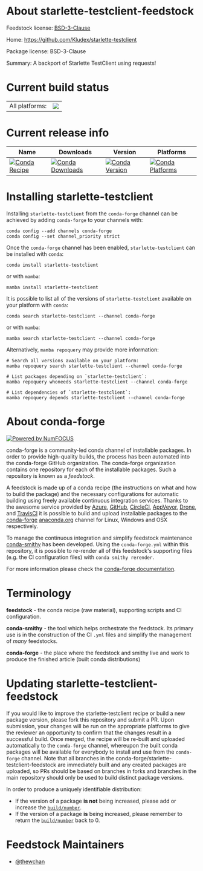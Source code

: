 About starlette-testclient-feedstock
====================================

Feedstock license: [BSD-3-Clause](https://github.com/conda-forge/starlette-testclient-feedstock/blob/main/LICENSE.txt)

Home: https://github.com/Kludex/starlette-testclient

Package license: BSD-3-Clause

Summary: A backport of Starlette TestClient using requests!

Current build status
====================


<table><tr><td>All platforms:</td>
    <td>
      <a href="https://dev.azure.com/conda-forge/feedstock-builds/_build/latest?definitionId=18617&branchName=main">
        <img src="https://dev.azure.com/conda-forge/feedstock-builds/_apis/build/status/starlette-testclient-feedstock?branchName=main">
      </a>
    </td>
  </tr>
</table>

Current release info
====================

| Name | Downloads | Version | Platforms |
| --- | --- | --- | --- |
| [![Conda Recipe](https://img.shields.io/badge/recipe-starlette--testclient-green.svg)](https://anaconda.org/conda-forge/starlette-testclient) | [![Conda Downloads](https://img.shields.io/conda/dn/conda-forge/starlette-testclient.svg)](https://anaconda.org/conda-forge/starlette-testclient) | [![Conda Version](https://img.shields.io/conda/vn/conda-forge/starlette-testclient.svg)](https://anaconda.org/conda-forge/starlette-testclient) | [![Conda Platforms](https://img.shields.io/conda/pn/conda-forge/starlette-testclient.svg)](https://anaconda.org/conda-forge/starlette-testclient) |

Installing starlette-testclient
===============================

Installing `starlette-testclient` from the `conda-forge` channel can be achieved by adding `conda-forge` to your channels with:

```
conda config --add channels conda-forge
conda config --set channel_priority strict
```

Once the `conda-forge` channel has been enabled, `starlette-testclient` can be installed with `conda`:

```
conda install starlette-testclient
```

or with `mamba`:

```
mamba install starlette-testclient
```

It is possible to list all of the versions of `starlette-testclient` available on your platform with `conda`:

```
conda search starlette-testclient --channel conda-forge
```

or with `mamba`:

```
mamba search starlette-testclient --channel conda-forge
```

Alternatively, `mamba repoquery` may provide more information:

```
# Search all versions available on your platform:
mamba repoquery search starlette-testclient --channel conda-forge

# List packages depending on `starlette-testclient`:
mamba repoquery whoneeds starlette-testclient --channel conda-forge

# List dependencies of `starlette-testclient`:
mamba repoquery depends starlette-testclient --channel conda-forge
```


About conda-forge
=================

[![Powered by
NumFOCUS](https://img.shields.io/badge/powered%20by-NumFOCUS-orange.svg?style=flat&colorA=E1523D&colorB=007D8A)](https://numfocus.org)

conda-forge is a community-led conda channel of installable packages.
In order to provide high-quality builds, the process has been automated into the
conda-forge GitHub organization. The conda-forge organization contains one repository
for each of the installable packages. Such a repository is known as a *feedstock*.

A feedstock is made up of a conda recipe (the instructions on what and how to build
the package) and the necessary configurations for automatic building using freely
available continuous integration services. Thanks to the awesome service provided by
[Azure](https://azure.microsoft.com/en-us/services/devops/), [GitHub](https://github.com/),
[CircleCI](https://circleci.com/), [AppVeyor](https://www.appveyor.com/),
[Drone](https://cloud.drone.io/welcome), and [TravisCI](https://travis-ci.com/)
it is possible to build and upload installable packages to the
[conda-forge](https://anaconda.org/conda-forge) [anaconda.org](https://anaconda.org/)
channel for Linux, Windows and OSX respectively.

To manage the continuous integration and simplify feedstock maintenance
[conda-smithy](https://github.com/conda-forge/conda-smithy) has been developed.
Using the ``conda-forge.yml`` within this repository, it is possible to re-render all of
this feedstock's supporting files (e.g. the CI configuration files) with ``conda smithy rerender``.

For more information please check the [conda-forge documentation](https://conda-forge.org/docs/).

Terminology
===========

**feedstock** - the conda recipe (raw material), supporting scripts and CI configuration.

**conda-smithy** - the tool which helps orchestrate the feedstock.
                   Its primary use is in the construction of the CI ``.yml`` files
                   and simplify the management of *many* feedstocks.

**conda-forge** - the place where the feedstock and smithy live and work to
                  produce the finished article (built conda distributions)


Updating starlette-testclient-feedstock
=======================================

If you would like to improve the starlette-testclient recipe or build a new
package version, please fork this repository and submit a PR. Upon submission,
your changes will be run on the appropriate platforms to give the reviewer an
opportunity to confirm that the changes result in a successful build. Once
merged, the recipe will be re-built and uploaded automatically to the
`conda-forge` channel, whereupon the built conda packages will be available for
everybody to install and use from the `conda-forge` channel.
Note that all branches in the conda-forge/starlette-testclient-feedstock are
immediately built and any created packages are uploaded, so PRs should be based
on branches in forks and branches in the main repository should only be used to
build distinct package versions.

In order to produce a uniquely identifiable distribution:
 * If the version of a package **is not** being increased, please add or increase
   the [``build/number``](https://docs.conda.io/projects/conda-build/en/latest/resources/define-metadata.html#build-number-and-string).
 * If the version of a package **is** being increased, please remember to return
   the [``build/number``](https://docs.conda.io/projects/conda-build/en/latest/resources/define-metadata.html#build-number-and-string)
   back to 0.

Feedstock Maintainers
=====================

* [@thewchan](https://github.com/thewchan/)


<!-- dummy commit to enable rerendering -->

